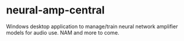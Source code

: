 # neural-amp-central
Windows desktop application to manage/train neural network amplifier models for audio use. NAM and more to come.
